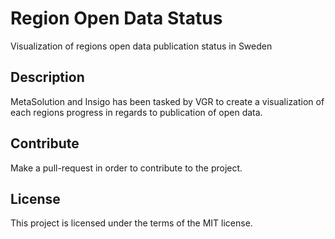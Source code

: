 # Region Open Data Status

Visualization of regions open data publication status in Sweden

## Description

MetaSolution and Insigo has been tasked by VGR to create a visualization of each regions progress in regards to publication of open data.

## Contribute

Make a pull-request in order to contribute to the project.

## License

This project is licensed under the terms of the MIT license.
